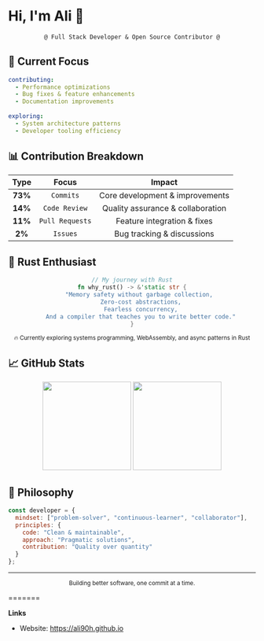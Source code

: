 # Hi, I'm Ali 👋

<div align="center">
  
  ```diff
  @ Full Stack Developer & Open Source Contributor @
  ```
  
</div>

## 🎯 Current Focus

```yaml
contributing:
  - Performance optimizations
  - Bug fixes & feature enhancements
  - Documentation improvements
  
exploring:
  - System architecture patterns
  - Developer tooling efficiency
```

## 📊 Contribution Breakdown

<div align="center">
  
| Type | Focus | Impact |
|:----:|:-----:|:------:|
| **73%** | `Commits` | Core development & improvements |
| **14%** | `Code Review` | Quality assurance & collaboration |
| **11%** | `Pull Requests` | Feature integration & fixes |
| **2%** | `Issues` | Bug tracking & discussions |

</div>

## 🦀 Rust Enthusiast

<div align="center">

```rust
// My journey with Rust
fn why_rust() -> &'static str {
    "Memory safety without garbage collection,
     Zero-cost abstractions,
     Fearless concurrency,
     And a compiler that teaches you to write better code."
}
```

<sub>🔥 Currently exploring systems programming, WebAssembly, and async patterns in Rust</sub>

</div>

## 📈 GitHub Stats

<div align="center">
  
  <img height="180em" src="https://github-readme-stats.vercel.app/api?username=ali90h&show_icons=true&theme=dark&include_all_commits=true&count_private=true&hide_border=true&bg_color=0d1117&title_color=58a6ff&icon_color=1f6feb&text_color=c9d1d9&rank_icon=grade"/>
  
  <img height="180em" src="https://github-readme-streak-stats.herokuapp.com/?user=ali90h&theme=dark&hide_border=true&background=0d1117&ring=58a6ff&fire=58a6ff&currStreakLabel=c9d1d9&sideLabels=c9d1d9&dates=8b949e&sideNums=c9d1d9&currStreakNum=c9d1d9"/>

</div>

## 💭 Philosophy

```javascript
const developer = {
  mindset: ["problem-solver", "continuous-learner", "collaborator"],
  principles: {
    code: "Clean & maintainable",
    approach: "Pragmatic solutions",
    contribution: "Quality over quantity"
  }
};
```

<div align="center">
  
  ---
  
  <sub>Building better software, one commit at a time.</sub>
  
</div>
=======



**Links**
- Website: https://ali90h.github.io
